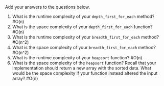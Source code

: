 Add your answers to the questions below.

1. What is the runtime complexity of your `depth_first_for_each` method?
#O(n)
2. What is the space complexity of your `depth_first_for_each` function?
#O(n)
3. What is the runtime complexity of your `breadth_first_for_each` method?
#O(n^2)
4. What is the space complexity of your `breadth_first_for_each` method?
#O(n^2)
5. What is the runtime complexity of your `heapsort` function?
#O(n)
6. What is the space complexity of the `heapsort` function? Recall that your implementation should return a new array with the sorted data. What would be the space complexity if your function instead altered the input array?
#O(n)